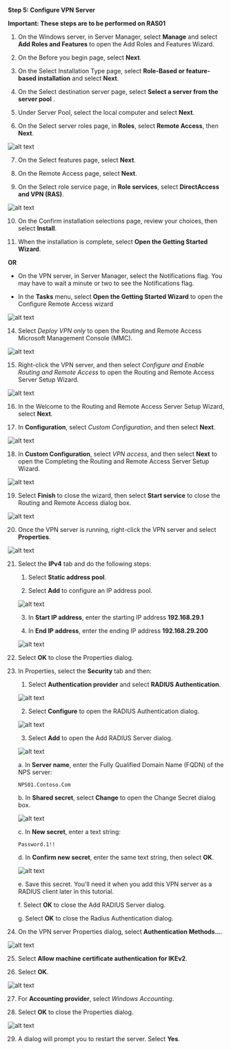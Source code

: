 **Step 5: Configure VPN Server**

**Important: These steps are to be performed on RAS01**

1. On the Windows server, in Server Manager, select **Manage** and select **Add Roles and Features** to open the Add Roles and Features Wizard.

2. On the Before you begin page, select **Next**.

3. On the Select Installation Type page, select **Role-Based or feature-based installation** and select **Next**.

4. On the Select destination server page, select **Select a server from the server pool** .

5. Under Server Pool, select the local computer and select **Next**.

6. On the Select server roles page, in **Roles**, select **Remote Access**, then **Next**.

![alt text](image-24.png)

7. On the Select features page, select **Next**.

8. On the Remote Access page, select **Next**.

9. On the Select role service page, in **Role services**, select **DirectAccess and VPN (RAS)**.

![alt text](image-25.png)

10. On the Confirm installation selections page, review your choices, then select **Install**.

11. When the installation is complete, select **Open the Getting Started Wizard**.

**OR**

- On the VPN server, in Server Manager, select the Notifications flag. You may have to wait a minute or two to see the Notifications flag.

- In the **Tasks** menu, select **Open the Getting Started Wizard** to open the Configure Remote Access wizard

![alt text](image-26.png)

14. Select *Deploy VPN only* to open the Routing and Remote Access Microsoft Management Console (MMC).

![alt text](image-27.png)

15. Right-click the VPN server, and then select *Configure and Enable Routing and Remote Access* to open the Routing and Remote Access Server Setup Wizard.

![alt text](image-28.png)

16. In the Welcome to the Routing and Remote Access Server Setup Wizard, select **Next**.

17. In **Configuration**, select *Custom Configuration*, and then select **Next**.

![alt text](image-29.png)

18. In **Custom Configuration**, select *VPN access*, and then select **Next** to open the Completing the Routing and Remote Access Server Setup Wizard.

![alt text](image-30.png)

19. Select **Finish** to close the wizard, then select **Start service** to close the Routing and Remote Access dialog box.

![alt text](image-31.png)

20. Once the VPN server is running, right-click the VPN server and select **Properties**.

![alt text](image-32.png)

21. Select the **IPv4** tab and do the following steps:

    1. Select **Static address pool**.

    2. Select **Add** to configure an IP address pool.

    ![alt text](image-33.png)

    3. In **Start IP address**, enter the starting IP address **192.168.29.1**

    4. In **End IP address**, enter the ending IP address **192.168.29.200**

    ![alt text](image-34.png)

22. Select **OK** to close the Properties dialog.

23. In Properties, select the **Security** tab and then:

    1. Select **Authentication provider** and select **RADIUS Authentication**.

    ![alt text](image-35.png)

    2. Select **Configure** to open the RADIUS Authentication dialog.

    ![alt text](image-36.png)

    3. Select **Add** to open the Add RADIUS Server dialog.

    ![alt text](image-37.png)

       a. In **Server name**, enter the Fully Qualified Domain Name (FQDN) of the NPS server:
       
        NPS01.Contoso.Com

    b. In **Shared secret**, select **Change** to open the Change Secret dialog box.

    ![alt text](image-38.png)

    c. In **New secret**, enter a text string:

        Password.1!!

    d. In **Confirm new secret**, enter the same text string, then select **OK**.

    ![alt text](image-39.png)

    e. Save this secret. You'll need it when you add this VPN server as a RADIUS client later in this tutorial.

    f. Select **OK** to close the Add RADIUS Server dialog.

    g. Select **OK** to close the Radius Authentication dialog.

24. On the VPN server Properties dialog, select **Authentication Methods...**.

![alt text](image-40.png)

25. Select **Allow machine certificate authentication for IKEv2**.

26. Select **OK**.

![alt text](image-41.png)

27. For **Accounting provider**, select *Windows Accounting*.

28. Select **OK** to close the Properties dialog.

![alt text](image-42.png)

29. A dialog will prompt you to restart the server. Select **Yes**.